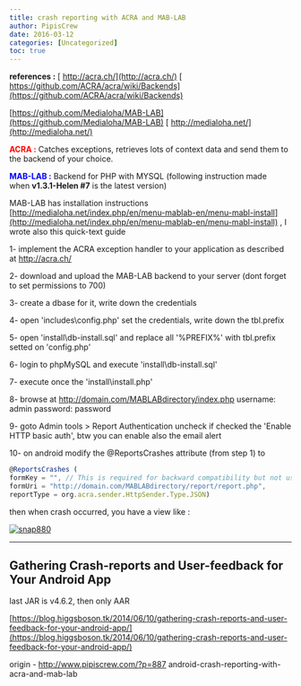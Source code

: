 ```yaml
---
title: crash reporting with ACRA and MAB-LAB
author: PipisCrew
date: 2016-03-12
categories: [Uncategorized]
toc: true
---
```


**references :**
[ http://acra.ch/](http://acra.ch/)
[ https://github.com/ACRA/acra/wiki/Backends](https://github.com/ACRA/acra/wiki/Backends)

[https://github.com/Medialoha/MAB-LAB](https://github.com/Medialoha/MAB-LAB)
[ http://medialoha.net/](http://medialoha.net/)

<span style="color: #ff0000;">**ACRA :** </span>Catches exceptions, retrieves lots of context data and send them to the backend of your choice.

<span style="color: #0000ff;">**MAB-LAB :** </span>Backend for PHP with MYSQL (following instruction made when **v1.3.1-Helen #7** is the latest version)

MAB-LAB has installation instructions [http://medialoha.net/index.php/en/menu-mablab-en/menu-mabl-install](http://medialoha.net/index.php/en/menu-mablab-en/menu-mabl-install) , I wrote also this quick-text guide

1-
implement the ACRA exception handler to your application as described at http://acra.ch/

2-
download and upload the MAB-LAB backend to your server (dont forget to set permissions to 700)

3-
create a dbase for it, write down the credentials

4-
open 'includes\config.php' set the credentials, write down the tbl.prefix

5-
open 'install\db-install.sql' and replace all '%PREFIX%' with tbl.prefix setted on 'config.php'

6-
login to phpMySQL and execute 'install\db-install.sql'

7-
execute once the 'install\install.php'

8-
browse at http://domain.com/MABLABdirectory/index.php
username: admin
password: password

9-
goto Admin tools > Report Authentication uncheck if checked the 'Enable HTTP basic auth', btw you can enable also the email alert

10-
on android modify the @ReportsCrashes attribute (from step 1) to

```js
@ReportsCrashes (
formKey = "", // This is required for backward compatibility but not used
formUri = "http://domain.com/MABLABdirectory/report/report.php",
reportType = org.acra.sender.HttpSender.Type.JSON)
```

then when crash occurred, you have a view like :

[![](https://www.pipiscrew.com/wp-content/uploads/2014/02/snap880.png "snap880")](https://www.pipiscrew.com/wp-content/uploads/2014/02/snap880.png)

* * *

## Gathering Crash-reports and User-feedback for Your Android App

last JAR is v4.6.2, then only AAR

[https://blog.higgsboson.tk/2014/06/10/gathering-crash-reports-and-user-feedback-for-your-android-app/](https://blog.higgsboson.tk/2014/06/10/gathering-crash-reports-and-user-feedback-for-your-android-app/)

origin - http://www.pipiscrew.com/?p=887 android-crash-reporting-with-acra-and-mab-lab